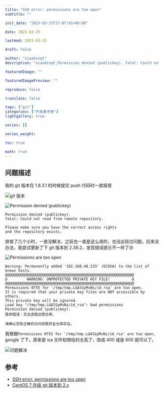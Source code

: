 ```yaml
---
title: "SSH error: permissions are too open"
subtitle: ""

init_date: "2023-03-25T17:07:01+08:00"

date: 2023-03-25

lastmod: 2023-03-25

draft: false

author: "xiaobinqt"
description: "xiaobinqt,Permission denied (publickey). fatal: Could not read from remote repository."

featuredImage: ""

featuredImagePreview: ""

reproduce: false

translate: false

tags: ["git"]
categories: ["开发者手册"]
lightgallery: true

series: []

series_weight:

toc: true

math: true
---
```


## 问题描述

我的 git 版本在 1.8.3.1 的时候提交 push 代码时一直报错

![](https://cdn.xiaobinqt.cn/xiaobinqt.io/20230324/66823aa8269d4341837ac1a2ecd69735.png?imageView2/0/q/75|watermark/2/text/eGlhb2JpbnF0/font/dmlqYXlh/fontsize/1000/fill/IzVDNUI1Qg==/dissolve/52/gravity/SouthEast/dx/15/dy/15 'git 版本')

![](https://cdn.xiaobinqt.cn/xiaobinqt.io/20230324/934bd49f1f9449ed9a22606e0c19f64d.png?imageView2/0/q/75|watermark/2/text/eGlhb2JpbnF0/font/dmlqYXlh/fontsize/1000/fill/IzVDNUI1Qg==/dissolve/52/gravity/SouthEast/dx/15/dy/15 'Permission denied (publickey)')

```shell
Permission denied (publickey).
fatal: Could not read from remote repository.

Please make sure you have the correct access rights
and the repository exists.
```

排查了几个小时，一直没解决，之前也一直是这么用的，也没出现过问题。后来没办法，我尝试更新了下 git 版本到 2.39.2，发现错误提示不一样了:cry:

![](https://cdn.xiaobinqt.cn/xiaobinqt.io/20230324/f4a5ce70fd7146d982ff72b70ec5098a.png?imageView2/0/q/75|watermark/2/text/eGlhb2JpbnF0/font/dmlqYXlh/fontsize/1000/fill/IzVDNUI1Qg==/dissolve/52/gravity/SouthEast/dx/15/dy/15 'Permissions are too open')

```shell
Warning: Permanently added '192.168.40.233' (ECDSA) to the list of known hosts.
@@@@@@@@@@@@@@@@@@@@@@@@@@@@@@@@@@@@@@@@@@@@@@@@@@@@@@@@@@@
@         WARNING: UNPROTECTED PRIVATE KEY FILE!          @
@@@@@@@@@@@@@@@@@@@@@@@@@@@@@@@@@@@@@@@@@@@@@@@@@@@@@@@@@@@
Permissions 0755 for '/tmp/tmp.LGAlGyMvNs/id_rsa' are too open.
It is required that your private key files are NOT accessible by others.
This private key will be ignored.
Load key "/tmp/tmp.LGAlGyMvNs/id_rsa": bad permissions
Permission denied (publickey).
致命错误：无法读取远程仓库。

请确认您有正确的访问权限并且仓库存在。
```

我根据`Permissions 0755 for '/tmp/tmp.LGAlGyMvNs/id_rsa' are too open.` google 了下，原来是 isa 文件权限给的太高了，改成 400 或是 600 就可以了。

![](https://cdn.xiaobinqt.cn/xiaobinqt.io/20230324/283ea804c9de4b1dbe456b4e8915182f.png?imageView2/0/q/75|watermark/2/text/eGlhb2JpbnF0/font/dmlqYXlh/fontsize/1000/fill/IzVDNUI1Qg==/dissolve/52/gravity/SouthEast/dx/15/dy/15 '问题解决')

## 参考

+ [SSH error: permissions are too open](https://www.educative.io/answers/ssh-error-permissions-are-too-open)
+ [CentOS 7 升级 git 版本到 2.x](https://juejin.cn/post/7071910670056292389)










